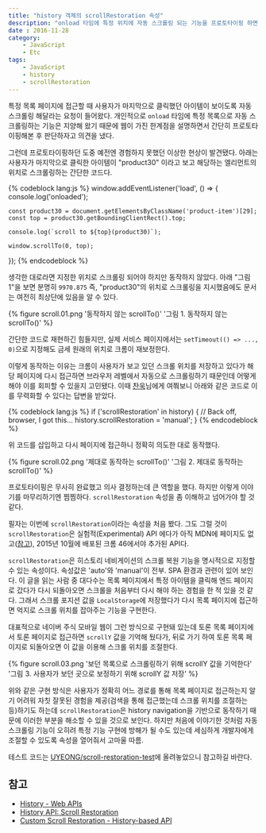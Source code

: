 ```yaml
---
title: "history 객체의 scrollRestoration 속성"
description: "onload 타임에 특정 위치에 자동 스크롤링 되는 기능을 프로토타이핑 하면서 마주한 문제와 history 객체의 scrollRestoration 속성으로 해결한 과정을 소개합니다."
date : 2016-11-28
category:
    - JavaScript
    - Etc
tags:
    - JavaScript
    - history
    - scrollRestoration
---
```


특정 목록 페이지에 접근할 때 사용자가 마지막으로 클릭했던 아이템이 보이도록 자동 스크롤링 해달라는 요청이 들어왔다. 개인적으로 `onload` 타임에 특정 목록으로 자동 스크롤링하는 기능은 지양해 왔기 때문에 웹이 가진 한계점을 설명하면서 간단히 프로토타이핑해본 후 판단하자고 의견을 냈다.

그런데 프로토타이핑하던 도중 예전엔 경험하지 못했던 이상한 현상이 발견됐다. 아래는 사용자가 마지막으로 클릭한 아이템이 "product30" 이라고 보고 해당하는 엘리먼트의 위치로 스크롤링하는 간단한 코드다.

{% codeblock lang:js %}
window.addEventListener('load', () => {
    console.log('onloaded');

    const product30 = document.getElementsByClassName('product-item')[29];
    const top = product30.getBoundingClientRect().top;

    console.log(`scroll to ${top}(product30)`);

    window.scrollTo(0, top);
});
{% endcodeblock %}

생각한 대로라면 지정한 위치로 스크롤링 되어야 하지만 동작하지 않았다. 아래 "그림 1"을 보면 분명히 `9970.875` 즉, "product30"의 위치로 스크롤링을 지시했음에도 문서는 여전히 최상단에 있음을 알 수 있다.

{% figure scroll.01.png '동작하지 않는 scrollTo()' '그림 1. 동작하지 않는 scrollTo()' %}

간단한 코드로 재현하긴 힘들지만, 실제 서비스 페이지에서는 `setTimeout(() => ..., 0)`으로 지정해도 금세 원래의 위치로 크롬이 재보정한다.

 이렇게 동작하는 이유는 크롬이 사용자가 보고 있던 스크롤 위치를 저장하고 있다가 해당 페이지에 다시 접근하면 브라우저 레벨에서 자동으로 스크롤링하기 때문인데 어떻게 해야 이를 회피할 수 있을지 고민됐다. 이때 [찬욱](http://sculove.github.io/blog/)님에게 여쭤보니 아래와 같은 코드로 이를 무력화할 수 있다는 답변을 받았다.

{% codeblock lang:js %}
if ('scrollRestoration' in history) {
    // Back off, browser, I got this...
    history.scrollRestoration = 'manual';
}
{% endcodeblock %}

위 코드를 삽입하고 다시 페이지에 접근하니 정확히 의도한 대로 동작했다.

{% figure scroll.02.png '제대로 동작하는 scrollTo()' '그림 2. 제대로 동작하는 scrollTo()' %}

프로토타이핑은 무사히 완료했고 의사 결정하는데 큰 역할을 했다. 하지만 이렇게 이야기를 마무리하기엔 찜찜하다. `scrollRestoration` 속성을 좀 이해하고 넘어가야 할 것 같다.

필자는 이번에 `scrollRestoration`이라는 속성을 처음 봤다. 그도 그럴 것이 `scrollRestoration`은 실험적(Experimental) API 에다가 아직 MDN에 페이지도 없고([참고](https://developer.mozilla.org/ko/docs/Web/API/History/scrollRestoration)), 2015년 10월에 배포된 크롬 46에서야 추가된 API다.

`scrollRestoration`은 히스토리 네비게이션의 스크롤 복원 기능을 명시적으로 지정할 수 있는 속성이다. 속성값은 'auto'와 'manual'이 전부. SPA 환경과 관련이 있어 보인다. 이 글을 읽는 사람 중 대다수는 목록 페이지에서 특정 아이템을 클릭해 엔드 페이지로 갔다가 다시 되돌아오면 스크롤을 처음부터 다시 해야 하는 경험을 한 적 있을 것 같다. 그래서 스크롤 포지션 값을 `LocalStorage`에 저장했다가 다시 목록 페이지에 접근하면 억지로 스크롤 위치를 잡아주는 기능을 구현한다.

대표적으로 네이버 주식 모바일 웹이 그런 방식으로 구현돼 있는데 토론 목록 페이지에서 토론 페이지로 접근하면 `scrollY` 값을 기억해 뒀다가,  뒤로 가기 하여 토론 목록 페이지로 되돌아오면 이 값을 이용해 스크롤 위치를 조절한다.

{% figure scroll.03.png '보던 목록으로 스크롤링하기 위해 scrollY 값을 기억한다' '그림 3. 사용자가 보던 곳으로 보정하기 위해 scrollY 값 저장' %}

위와 같은 구현 방식은 사용자가 정확히 어느 경로를 통해 목록 페이지로 접근하는지 알기 어려워 자칫 잘못된 경험을 제공(검색을 통해 접근했는데 스크롤 위치를 조절하는 등)하기도 하는데 `scrollRestoration`은 history navigation을 기반으로 동작하기 때문에 이러한 부분을 해소할 수 있을 것으로 보인다. 하지만 처음에 이야기한 것처럼 자동 스크롤링 기능이 오히려 특정 기능 구현에 방해가 될 수도 있는데 세심하게 개발자에게 조절할 수 있도록 속성을 열어줘서 고마울 따름.

테스트 코드는 [UYEONG/scroll-restoration-test](https://github.com/UYEONG/scroll-restoration-test)에 올려놓았으니 참고하길 바란다.

## 참고

 * [History - Web APIs](https://developer.mozilla.org/en-US/docs/Web/API/History)
 * [History API: Scroll Restoration](https://developers.google.com/web/updates/2015/09/history-api-scroll-restoration)
 * [Custom Scroll Restoration - History-based API](https://majido.github.io/scroll-restoration-proposal/history-based-api.html)
